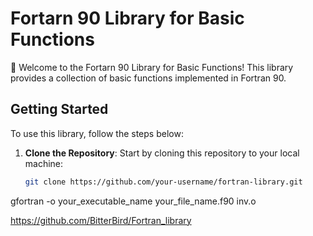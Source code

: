 # Fortarn 90 Library for Basic Functions

🚀 Welcome to the Fortarn 90 Library for Basic Functions! This library provides a collection of basic functions implemented in Fortran 90.

## Getting Started

To use this library, follow the steps below:

1. **Clone the Repository**: Start by cloning this repository to your local machine:
   ```bash
   git clone https://github.com/your-username/fortran-library.git

gfortran -o your_executable_name your_file_name.f90 inv.o

https://github.com/BitterBird/Fortran_library
